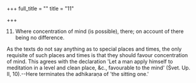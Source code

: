 +++
full_title = ""
title = "11"

+++


11. Where concentration of mind (is possible), there; on account of there being no difference.

As the texts do not say anything as to special places and times, the only requisite of such places and times is that they should favour concentration of mind. This agrees with the declaration 'Let a man apply himself to meditation in a level and clean place, &c., favourable to the mind' (Śvet. Up. II, 10).--Here terminates the adhikaraṇa of 'the sitting one.'

